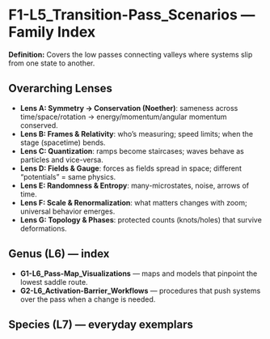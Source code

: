 # F1-L5_Transition-Pass_Scenarios — Family Index
**Definition:** Covers the low passes connecting valleys where systems slip from one state to another.

## Overarching Lenses

- **Lens A: Symmetry -> Conservation (Noether)**: sameness across time/space/rotation → energy/momentum/angular momentum conserved.
- **Lens B: Frames & Relativity**: who’s measuring; speed limits; when the stage (spacetime) bends.
- **Lens C: Quantization**: ramps become staircases; waves behave as particles and vice-versa.
- **Lens D: Fields & Gauge**: forces as fields spread in space; different “potentials” = same physics.
- **Lens E: Randomness & Entropy**: many-microstates, noise, arrows of time.
- **Lens F: Scale & Renormalization**: what matters changes with zoom; universal behavior emerges.
- **Lens G: Topology & Phases**: protected counts (knots/holes) that survive deformations.

## Genus (L6) — index
- **G1-L6_Pass-Map_Visualizations** — maps and models that pinpoint the lowest saddle route.
- **G2-L6_Activation-Barrier_Workflows** — procedures that push systems over the pass when a change is needed.

## Species (L7) — everyday exemplars
